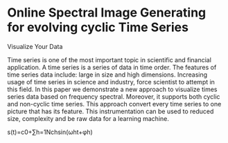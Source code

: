 # Online Spectral Image Generating for evolving cyclic Time Series
Visualize Your Data

Time series is one of the most important topic in scientific and financial application. A time series is a series of data in time order. The features of time series data include: large in size and high dimensions. Increasing usage of time series in science and industry, force scientist to attempt in this field. In this paper we demonstrate a new approach to visualize times series data based on frequency spectral. Moreover, it supports both cyclic and non-cyclic time series. This approach convert every time series to one picture that has its feature. This instrumentation can be used to reduced size, complexity and be raw data for a learning machine.


s(t)=c0+∑h=1Nchsin(ωht+φh)
